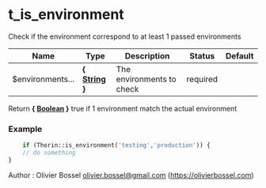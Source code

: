 # t_is_environment

Check if the environment correspond to at least 1 passed environments


Name  |  Type  |  Description  |  Status  |  Default
------------  |  ------------  |  ------------  |  ------------  |  ------------
$environments...  |  **{ [String](http://php.net/manual/en/language.types.string.php) }**  |  The environments to check  |  required  |

Return **{ [Boolean](http://php.net/manual/en/language.types.boolean.php) }** true if 1 environment match the actual environment

### Example
```php
	if (Thorin::is_environment('testing','production')) {
    // do something
}
```
Author : Olivier Bossel <olivier.bossel@gmail.com> (https://olivierbossel.com)